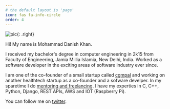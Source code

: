 ```yaml
---
# the default layout is 'page'
icon: fas fa-info-circle
order: 4
---
```



![pic](https://media.licdn.com/dms/image/C5603AQEf2F2xnjuizA/profile-displayphoto-shrink_800_800/0/1619293677610?e=1686787200&v=beta&t=8DodWbvA1dXG7Hfj8ggCk6mw2SNh7T1afaB7U6vBtQc){: .right}

Hi! My name is Mohammad Danish Khan.  

I received my bachelor's degree in computer engineering in 2k15 from Faculty of Engineering, Jamia Millia Islamia, New Delhi, India. Worked as a software developer in the exciting areas of software industry ever since.   

I am one of the co-founder of a small startup called [cgmpal](https://www.cgmpal.com/#/) and working on another healthtech startup as a co-founder and a sofware develper. In my sparetime I do [mentoring and freelancing](https://www.codementor.io/@dankhan). I have my experties in C, C++, Python, Django, REST APIs, AWS and IOT (Raspberry Pi).  

You can follow me on [twitter](https://twitter.com/ihaccks).  
